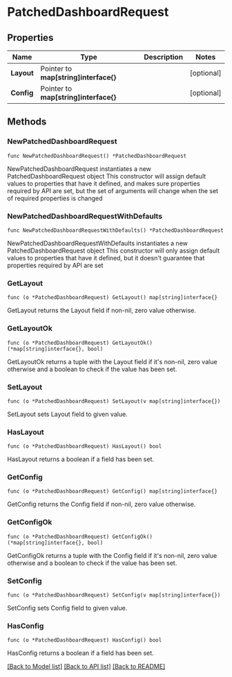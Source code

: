 # PatchedDashboardRequest

## Properties

Name | Type | Description | Notes
------------ | ------------- | ------------- | -------------
**Layout** | Pointer to **map[string]interface{}** |  | [optional] 
**Config** | Pointer to **map[string]interface{}** |  | [optional] 

## Methods

### NewPatchedDashboardRequest

`func NewPatchedDashboardRequest() *PatchedDashboardRequest`

NewPatchedDashboardRequest instantiates a new PatchedDashboardRequest object
This constructor will assign default values to properties that have it defined,
and makes sure properties required by API are set, but the set of arguments
will change when the set of required properties is changed

### NewPatchedDashboardRequestWithDefaults

`func NewPatchedDashboardRequestWithDefaults() *PatchedDashboardRequest`

NewPatchedDashboardRequestWithDefaults instantiates a new PatchedDashboardRequest object
This constructor will only assign default values to properties that have it defined,
but it doesn't guarantee that properties required by API are set

### GetLayout

`func (o *PatchedDashboardRequest) GetLayout() map[string]interface{}`

GetLayout returns the Layout field if non-nil, zero value otherwise.

### GetLayoutOk

`func (o *PatchedDashboardRequest) GetLayoutOk() (*map[string]interface{}, bool)`

GetLayoutOk returns a tuple with the Layout field if it's non-nil, zero value otherwise
and a boolean to check if the value has been set.

### SetLayout

`func (o *PatchedDashboardRequest) SetLayout(v map[string]interface{})`

SetLayout sets Layout field to given value.

### HasLayout

`func (o *PatchedDashboardRequest) HasLayout() bool`

HasLayout returns a boolean if a field has been set.

### GetConfig

`func (o *PatchedDashboardRequest) GetConfig() map[string]interface{}`

GetConfig returns the Config field if non-nil, zero value otherwise.

### GetConfigOk

`func (o *PatchedDashboardRequest) GetConfigOk() (*map[string]interface{}, bool)`

GetConfigOk returns a tuple with the Config field if it's non-nil, zero value otherwise
and a boolean to check if the value has been set.

### SetConfig

`func (o *PatchedDashboardRequest) SetConfig(v map[string]interface{})`

SetConfig sets Config field to given value.

### HasConfig

`func (o *PatchedDashboardRequest) HasConfig() bool`

HasConfig returns a boolean if a field has been set.


[[Back to Model list]](../README.md#documentation-for-models) [[Back to API list]](../README.md#documentation-for-api-endpoints) [[Back to README]](../README.md)


